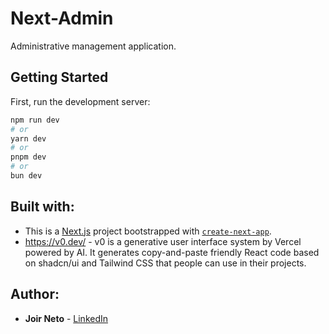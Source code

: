 # Next-Admin

Administrative management application.

## Getting Started

First, run the development server:

```bash
npm run dev
# or
yarn dev
# or
pnpm dev
# or
bun dev
```

## Built with:

* This is a [Next.js](https://nextjs.org/) project bootstrapped with [`create-next-app`](https://github.com/vercel/next.js/tree/canary/packages/create-next-app).
* https://v0.dev/ - v0 is a generative user interface system by Vercel powered by AI. It generates copy-and-paste friendly React code based on shadcn/ui and Tailwind CSS that people can use in their projects.

## Author:
* **Joir Neto** - [LinkedIn](https://www.linkedin.com/in/joir-neto/)



